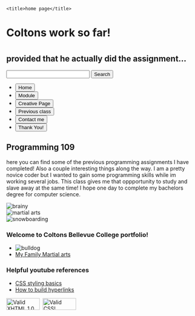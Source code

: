 <html> 
  <head> 
         <link href="css.sheet.css" rel="stylesheet" type="text/css">

    <title>home page</title>
  </head> 
  
  <body> 
  <div id="wrap">

<div id="header">
<h1>Coltons work so far! <h1>
<h2>provided that he actually did the assignment...</h2>
</div>
<div id="topmenu">
<div class="search">
<input type="text" style="width:220px">
<input type="submit" value="Search">
</div>
<ul>
  <li><a href="https://github.com/VOLR001/Portfolio/commit/da0ea6accc820e3932676257275f2d28ecebd37a"target="_blank"><button>Home </button></a></li>
  <li><a href="https://github.com/VOLR001/Portfolio/commit/6cf44bd5c0671adadc4b5f5b49a01312ac43eb97" target="_blank"><button>Module</button></a></li>
  <li><a href="https://github.com/VOLR001/Portfolio/commit/fbf221260493c53e523ae362fd078b540c9b4863 " target="_blank"><button>Creative Page</button></a></li>
  <li><a href="https://github.com/VOLR001/Portfolio/commit/c7e716b34fae4e913f1307117878cd4ceb82a946" target="_blank"><button>Previous class</button></a></li>
  <li><a href="https://github.com/VOLR001/Portfolio/commit/63522ed9e88de2f4cf8144780d20e4c357d8680c" target="_blank"><button>Contact me</button></a></li>
  <li><a href="https://github.com/VOLR001/Portfolio/commit/295a79f34ae3551244fe7e301b1d8f217fffda45" target="_blank"><button>Thank You!</button></a></li>

</ul>
</div>
<h2> Programming 109 </h2> 
<p> 
  here you can find some of the previous programming assignments I have completed! Also a couple interesting things along the way.
  I am a pretty novice coder but I wanted to gain some programming skills while im working several jobs. This class gives me that oppportunity to study and slave away at the same time! I hope one day to complete my bachelors degree for computer science. 
</p>
  
  



<img src="https://www.bing.com/images/search?view=detailV2&ccid=Oin5H%2f6h&id=39AA57C03513ACBB8DCB716DF65D6BF81C90777A&thid=OIP.Oin5H_6hUfMak6UAmySqIgHaFn&mediaurl=https%3a%2f%2fwallpapercave.com%2fwp%2ftkOMoUU.jpg&exph=1458&expw=1920&q=computer+science&simid=608055610357055876&ck=B3F5D7626DC92390BA0D62BB625A9E7E&selectedIndex=0&adlt=strict&FORM=IRPRST" alt="brainy">

<div class="cleft">
<img src="https://www.bing.com/images/search?view=detailV2&ccid=b1bHGGNS&id=413ADD4E9BC479644F96041F8B641E5AAEF600A9&thid=OIP.b1bHGGNSM66OsTpM3WJkYQHaFB&mediaurl=https%3a%2f%2fallhdwallpapers.com%2fwp-content%2fuploads%2f2015%2f05%2fMartial-Arts-9.jpg&exph=2773&expw=4084&q=martial+arts+&simid=608029707432823165&ck=CB7CE612CEC057B8E3A9649C2FA61820&selectedIndex=21&FORM=IRPRST" alt="martial arts">
</div>

<div class="cright">
<img src="https://www.bing.com/images/search?view=detailV2&ccid=wMpvu7YU&id=FAEBA6A63F27E2B0C0233FA64C24CB89E89B1848&thid=OIP.wMpvu7YUwaQbke96ydnqqgHaFF&mediaurl=https%3a%2f%2fwww.alltracksacademy.com%2fwp-content%2fuploads%2f2018%2f05%2fSnowboarding_Whistler_Big_Mountain-560x385.jpg&exph=385&expw=560&q=snowboarding&simid=608007395066576960&ck=1438C9583A6CB38DE209F33EB5846D8B&selectedIndex=14&FORM=IRPRST" alt="snowboarding">
</div>

<div class="clear"> </div>

</div>

<div id="menu">

<h3>Welcome to Coltons Bellevue College portfolio!</h3>
<ul>
<li><img src="https://www.bing.com/images/search?view=detailV2&ccid=7yJrVcaC&id=39C466EF40E69FDA6CBCCF2CCD657DC13D99B2F3&thid=OIP.7yJrVcaC3_-tqlLEQ9iYHgHaHm&mediaurl=https%3a%2f%2fwww.mascotdb.com%2fsites%2fdefault%2ffiles%2fimages%2flogos%2f126309.jpg&exph=594&expw=579&q=bellevue+college+mascot&simid=608014511925430216&ck=A29FF5CF248B0631FDBA2C07B8E40865&selectedIndex=2&adlt=strict&FORM=IRPRST" alt="bulldog"></li>
<li><a href="https://www.t3ma.com/" target="_blank">My Family Martial arts</a></li>

</ul>

<h3>Helpful youtube references</h3>
<ul>
<li><a href="https://www.youtube.com/watch?v=3T4BsrBISnI" target="_blank">CSS styling basics</a></li>
<li><a href="https://www.youtube.com/watch?v=cFXOq27IdV8" target="_blank" >How to build hyperlinks</a></li>
</ul>

</div>

<div class="clear"> </div>

<div id="footer">

<div class="left">

<p><a href="http://validator.w3.org/check?uri=referer" target="_blank"><img src="http://www.w3.org/Icons/valid-xhtml10" alt="Valid XHTML 1.0 Strict" height="31" width="88"></a>&nbsp;

<!-- W3C CSS Validator -->
<a href="http://jigsaw.w3.org/css-validator/check/referer" target="_blank">
    <img style="border:0;width:88px;height:31px" src="http://jigsaw.w3.org/css-validator/images/vcss-blue" alt="Valid CSS!">
</a>
</p>

</div>



<div class="clear"> </div>

</div>

</div>
  
  
  
  </body> 
</html> 

